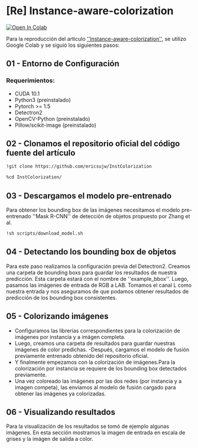 # [Re] Instance-aware-colorization
[![Open In Colab](https://colab.research.google.com/assets/colab-badge.svg)](https://colab.research.google.com/drive/141ZkxJ3H8Ano97-MU1g4buTq-AMqVym0#scrollTo=NKNjpox0M_-y)

Para la reproducción del articulo [''Instance-aware-colorization''](https://ieeexplore.ieee.org/document/9157351), se utilizo Google Colab y se siguió los siguientes pasos:

## 01 - Entorno de Configuración

### Requerimientos:

- CUDA 10.1
- Python3 (preinstalado)
- Pytorch >= 1.5
- Detectron2
- OpenCV-Python (preinstalado)
- Pillow/scikit-image (preinstalado)

## 02 - Clonamos el repositorio oficial del código fuente del artículo

```bash
!git clone https://github.com/ericsujw/InstColorization
```
```bash
%cd InstColorization/
```

## 03 - Descargamos el modelo pre-entrenado

Para obtener los bounding box de las imágenes necesitamos el modelo pre-entrenado ''Mask R-CNN'' de detección de objetos propuesto por Zhang et al.

```bash
!sh scripts/download_model.sh
```

## 04 - Detectando los bounding box de objetos

Para este paso realizamos la configuración previa del Detectron2. Creamos una carpeta de bounding boxs para guardar los resultados de nuestra predicción. Esta carpeta estará con el nombre de ''example_bbox''. Luego, pasamos las imágenes de entrada de RGB a LAB. Tomamos el canal L como nuestra entrada y nos aseguramos de que podamos obtener resultados de predicción de los bounding box consistentes.

## 05 - Colorizando imágenes
- Configuramos las librerias correspondientes para la colorización de imágenes por instancia y a imágen completa. 
- Luego, creamos una carpeta de resultados para guardar nuestras imágenes de color predichas. 
-Después, cargamos el modelo de fusión previamente entrenado obtenido del repositorio oficial.
- Y finalmente empezamos con la colorización de imágenes.Para la colorización por instancia se requiere de los bounding box detectados previamente. 
- Una vez coloreado las imágenes por las dos redes (por instancia y a imagen competa), las enviamos al modelo de fusión cargado para obtener las imágenes ya colorizadas.

## 06 - Visualizando resultados

Para la visualización de los resultados se tomó de ejemplo algunas imágenes. En esta sección mostramos la imagen de entrada en escala de grises y la imágen de salida a color.
